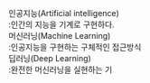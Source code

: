 인공지능(Artificial intelligence)     
:인간의 지능을 기계로 구현하다.      
머신러닝(Machine Learning)     
:인공지능을 구현하는 구체적인 접근방식     
딥러닝(Deep Learning)      
:완전한 머신러닝을 실현하는 기